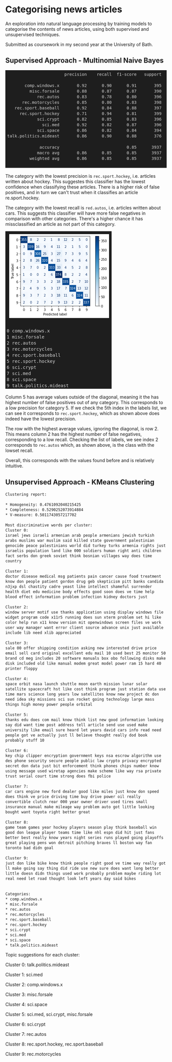# Categorising news articles

An exploration into natural language processing by training models to categorise the contents of news articles, using both supervised and unsupervised techniques.

Submitted as coursework in my second year at the University of Bath.

## Supervised Approach - Multinomial Naive Bayes

![multinomial naive bayes](img/multinomial-naive-bayes.png)

The category with the lowest precision is `rec.sport.hockey`, i.e. articles written about hockey.
This suggestes this classifier has the lowest confidence when classifying these articles. There is a higher risk of false positives, and in turn we can't trust when it classifies an article re.sport.hockey.

The category with the lowest recall is `red.autos`, i.e. articles written about cars.
This suggests this classifier will have more false negatives in comparison with other categories. There's a higher chance it has missclassified an article as not part of this category.


![multinomial naive bayes confusion matrix](img/mnnb-conf-matrix.png)

Column 5 has average values outside of the diagonal, meaning it the has highest number of false positives out of any category. This corresponds to a low precision for category 5. If we check the 5th index in the labels list, we can see it corresponds to `rec.sport.hockey`, which as shown above does indeed have the lowest precision.

The row with the highest average values, ignoring the diagonal, is row 2. This means column 2 has the highest number of false negatives, corresponding to a low recall. Checking the list of labels, we see index 2 corresponds to `rec.autos` which, as shown above, is the class with the lowset recall.

Overall, this corresponds with the values found before and is relatively intuitive.

## Unsupervised Approach - KMeans Clustering

```
Clustering report:

* Homogeneity: 0.4761092040215425
* Completeness: 0.5290252073914884
* V-measure: 0.5011743057217702

Most discriminative words per cluster:
Cluster 0: 
israel jews israeli armenian arab people armenians jewish turkish arabs muslims war muslim said killed state government palestinian genocide peace palestinians world did turkey turks armenia rights just israelis population land like 000 soldiers human right anti children fact serbs don greek soviet think bosnian villages way does time country 

Cluster 1: 
doctor disease medical msg patients pain cancer cause food treatment know don people patient gordon drug geb skepticism pitt banks candida n3jxp dsl chastity cadre yeast like intellect shameful surrender health diet edu medicine body effects good soon does ve time help blood effect information problem infection kidney doctors just 

Cluster 2: 
window server motif use thanks application using display windows file widget program code x11r5 running does sun xterm problem set hi like color help run x11 know version mit openwindows screen files ve work user way manager want error client source advance unix just available include lib need xlib appreciated 

Cluster 3: 
sale 00 offer shipping condition asking new interested drive price email sell card original excellent edu mail 10 used best 25 monitor 50 brand cd meg includes 20 software manuals box obo following disks make disk included old like manual modem great model power ram 15 hard 40 printer floppy 

Cluster 4: 
space orbit nasa launch shuttle moon earth mission lunar solar satellite spacecraft hst like cost think program just station data use time mars science long years low satellites know new project dc don need idea sky missions sci sun rocket going technology large mass things high money power people orbital 

Cluster 5: 
thanks edu does com mail know think list new good information looking say did want time post address tell article send use used make university like email sure heard let years david cars info read need people got ve actually just ll believe thought really dod book probably stuff 10 

Cluster 6: 
key chip clipper encryption government keys nsa escrow algorithm use des phone security secure people public law crypto privacy encrypted secret don data just bit enforcement think phones chips number know using message used wiretap agencies make scheme like way rsa private trust serial court time strong does fbi police 

Cluster 7: 
car cars engine new ford dealer good like miles just know don speed does think ve price driving time buy drive power oil really convertible clutch rear 000 year owner driver used tires small insurance manual make mileage way problem auto got little looking bought want toyota right better great 

Cluster 8: 
game team games year hockey players season play think baseball win good don league player teams time like nhl espn did hit just fans better best really know years night series runs played going playoffs great playing pens won detroit pitching braves ll boston way fan toronto bad didn goal 

Cluster 9: 
just don like bike know think people right good ve time way really got ll make going say thing did ride use new sure does want long better little doesn didn things used work probably problem maybe riding lot real need let road thought look left years day said bikes 


Categories:
* comp.windows.x
* misc.forsale
* rec.autos
* rec.motorcycles
* rec.sport.baseball
* rec.sport.hockey
* sci.crypt
* sci.med
* sci.space
* talk.politics.mideast

```


Topic suggestions for each cluster:

Cluster 0: talk.politics.mideast

Cluster 1: sci.med

Cluster 2: comp.windows.x

Cluster 3: misc.forsale

Cluster 4: sci.space

Cluster 5: sci.med, sci.crypt, misc.forsale

Cluster 6: sci.crypt

Cluster 7: rec.autos

Cluster 8: rec.sport.hockey, rec.sport.baseball

Cluster 9: rec.motorcycles